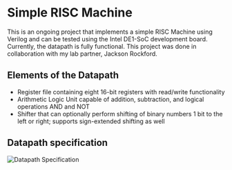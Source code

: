 # Simple RISC Machine

This is an ongoing project that implements a simple RISC Machine using Verilog and can be tested using the Intel DE1-SoC development board.
Currently, the datapath is fully functional. This project was done in collaboration with my lab partner, Jackson Rockford.

## Elements of the Datapath
* Register file containing eight 16-bit registers with read/write functionality
* Arithmetic Logic Unit capable of addition, subtraction, and logical operations AND and NOT
* Shifter that can optionally perform shifting of binary numbers 1 bit to the left or right; supports sign-extended shifting as well

## Datapath specification
![Datapath Specification](https://github.com/thomasafroo/RISCMachine/blob/main/Datapathspec.png?raw=true)
